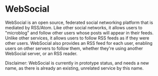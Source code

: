 # WebSocial

WebSocial is an open source, federated social networking platform that is mediated by RSS/Atom.  Like other social networks, it allows users to "microblog" and follow other users whose posts will appear in their feeds.  Unlike other services, it allows users to follow RSS feeds as if they were other users.  WebSocial also provides an RSS feed for each user, enabling users on other servers to follow them, whether they're using another WebSocial server, or an RSS reader.

Disclaimer: WebSocial is currently in prototype status, and needs a new name, as there is already an existing, unrelated service by this name.
